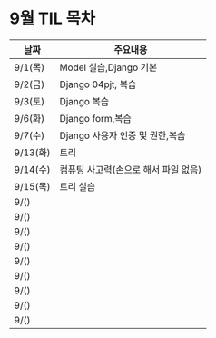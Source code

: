 # 9월 TIL 목차

|날짜|주요내용|
|------|---|
|9/1(목)|Model 실습,Django 기본|
|9/2(금)|Django 04pjt, 복습|
|9/3(토)|Django 복습|
|9/6(화)|Django form,복습|
|9/7(수)|Django 사용자 인증 및 권한,복습|
|9/13(화)|트리|
|9/14(수)|컴퓨팅 사고력(손으로 해서 파일 없음)|
|9/15(목)|트리 실습|
|9/()||
|9/()||
|9/()||
|9/()||
|9/()||
|9/()||
|9/()||
|9/()||
|9/()||